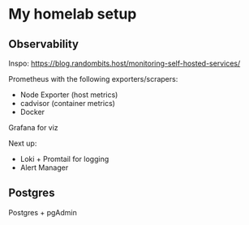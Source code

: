 # My homelab setup

## Observability

Inspo: https://blog.randombits.host/monitoring-self-hosted-services/

Prometheus with the following exporters/scrapers:

- Node Exporter (host metrics)
- cadvisor (container metrics)
- Docker

Grafana for viz

Next up:

- Loki + Promtail for logging
- Alert Manager

## Postgres

Postgres + pgAdmin
